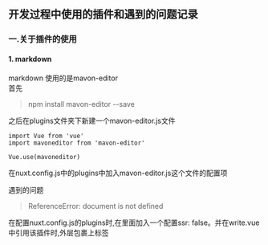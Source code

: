## 开发过程中使用的插件和遇到的问题记录

### 一.关于插件的使用

#### 1. markdown
markdown 使用的是mavon-editor  
首先   
> npm install mavon-editor --save

之后在plugins文件夹下新建一个mavon-editor.js文件 

```
import Vue from 'vue'
import mavoneditor from 'mavon-editor'

Vue.use(mavoneditor)
```
在nuxt.config.js中的plugins中加入mavon-editor.js这个文件的配置项

遇到的问题
> ReferenceError: document is not defined

在配置nuxt.config.js的plugins时,在里面加入一个配置ssr: false。并在write.vue中引用该插件时,外层包裹上<no-ssr>标签